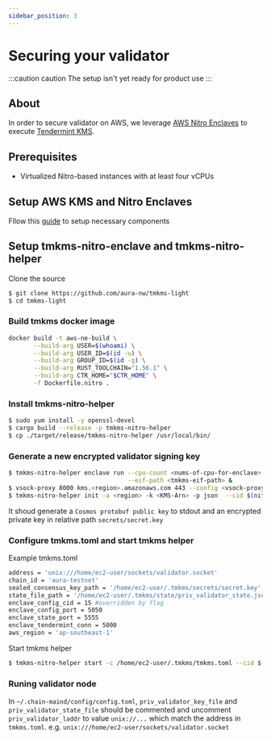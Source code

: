 ```yaml
---
sidebar_position: 3
---
```


# Securing your validator
:::caution caution
The setup isn't yet ready for product use
:::

## About
In order to secure validator on AWS, we leverage [AWS Nitro Enclaves](https://aws.amazon.com/blogs/aws/aws-nitro-enclaves-isolated-ec2-environments-to-process-confidential-data/) to execute [Tendermint KMS](https://github.com/iqlusioninc/tmkms).

## Prerequisites
- Virtualized Nitro-based instances with at least four vCPUs

## Setup AWS KMS and Nitro Enclaves
Fllow this [guide](https://crypto.org/docs/getting-started/advanced-tmkms-integration.html#setting-up-aws-nitro-enclaves-tendermint-kms-for-signing-blocks) to setup necessary components 

## Setup  tmkms-nitro-enclave and tmkms-nitro-helper
Clone the source
```bash
$ git clone https://github.com/aura-nw/tmkms-light
$ cd tmkms-light
```

### Build tmkms docker image
```bash
docker build -t aws-ne-build \
       --build-arg USER=$(whoami) \
       --build-arg USER_ID=$(id -u) \
       --build-arg GROUP_ID=$(id -g) \
       --build-arg RUST_TOOLCHAIN="1.56.1" \
       --build-arg CTR_HOME="$CTR_HOME" \
       -f Dockerfile.nitro .
```

### Install tmkms-nitro-helper
```bash
$ sudo yum install -y openssl-devel
$ cargo build --release -p tmkms-nitro-helper
$ cp ./target/release/tmkms-nitro-helper /usr/local/bin/
```

### Generate a new encrypted validator signing key
```bash
$ tmkms-nitro-helper enclave run --cpu-count <nums-of-cpu-for-enclave> \
                                 --eif-path <tmkms-eif-path> &
$ vsock-proxy 8000 kms.<region>.amazonaws.com 443 --config <vsock-proxy.yaml-path> &
$ tmkms-nitro-helper init -a <region> -k <KMS-Arn> -p json  --cid $(nitro-cli describe-enclaves | jq -r .[0].EnclaveCID)
```
It shoud generate a `Cosmos protobuf public key` to stdout and an encrypted private key in relative path `secrets/secret.key`

### Configure tmkms.toml and start tmkms helper
Example tmkms.toml
```bash
address = 'unix:///home/ec2-user/sockets/validator.socket'
chain_id = 'aura-testnet'
sealed_consensus_key_path = '/home/ec2-user/.tmkms/secrets/secret.key'
state_file_path = '/home/ec2-user/.tmkms/state/priv_validator_state.json'
enclave_config_cid = 15 #overridden by flag
enclave_config_port = 5050
enclave_state_port = 5555
enclave_tendermint_conn = 5000
aws_region = 'ap-southeast-1'
```

Start tmkms helper
```bash
$ tmkms-nitro-helper start -c /home/ec2-user/.tmkms/tmkms.toml --cid $(nitro-cli describe-enclaves | jq -r .[0].EnclaveCID)
```

### Runing validator node

In `~/.chain-maind/config/config.toml`, `priv_validator_key_file` and `priv_validator_state_file` should be commented and uncomment `priv_validator_laddr` to value `unix://...` which match the address in `tmkms.toml`. e.g. `unix:///home/ec2-user/sockets/validator.socket`